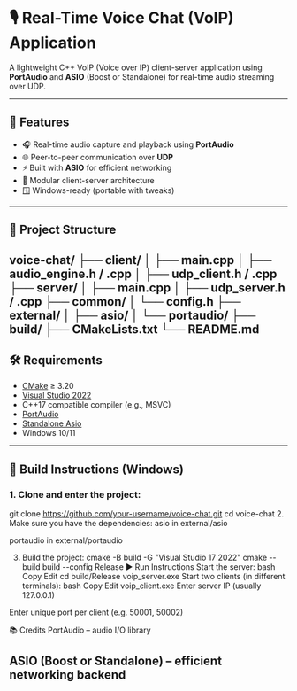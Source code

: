 # 🎙️ Real-Time Voice Chat (VoIP) Application

A lightweight C++ VoIP (Voice over IP) client-server application using **PortAudio** and **ASIO** (Boost or Standalone) for real-time audio streaming over UDP.

---

## 🚀 Features

- 🎧 Real-time audio capture and playback using **PortAudio**
- 🌐 Peer-to-peer communication over **UDP**
- ⚡ Built with **ASIO** for efficient networking
- 🧩 Modular client-server architecture
- 🪟 Windows-ready (portable with tweaks)

---

## 📁 Project Structure

voice-chat/
├── client/
│ ├── main.cpp
│ ├── audio_engine.h / .cpp
│ ├── udp_client.h / .cpp
├── server/
│ ├── main.cpp
│ ├── udp_server.h / .cpp
├── common/
│ └── config.h
├── external/
│ ├── asio/
│ └── portaudio/
├── build/
├── CMakeLists.txt
└── README.md
---

## 🛠️ Requirements

- [CMake](https://cmake.org/download/) ≥ 3.20
- [Visual Studio 2022](https://visualstudio.microsoft.com/)
- C++17 compatible compiler (e.g., MSVC)
- [PortAudio](http://www.portaudio.com/)
- [Standalone Asio](https://think-async.com/Asio/)
- Windows 10/11

---

## 🔧 Build Instructions (Windows)

### 1. Clone and enter the project:

git clone https://github.com/your-username/voice-chat.git
cd voice-chat
2. Make sure you have the dependencies:
asio in external/asio

portaudio in external/portaudio

3. Build the project:
cmake -B build -G "Visual Studio 17 2022"
cmake --build build --config Release
▶️ Run Instructions
Start the server:
bash
Copy
Edit
cd build/Release
voip_server.exe
Start two clients (in different terminals):
bash
Copy
Edit
voip_client.exe
Enter server IP (usually 127.0.0.1)

Enter unique port per client (e.g. 50001, 50002)

📚 Credits
PortAudio – audio I/O library

ASIO (Boost or Standalone) – efficient networking backend
---